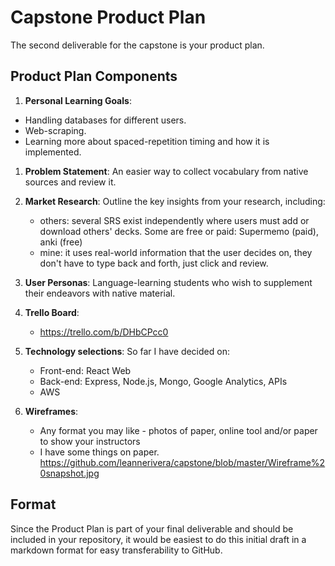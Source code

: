 # Capstone Product Plan
The second deliverable for the capstone is your product plan.

## Product Plan Components
1. __Personal Learning Goals__: 
* Handling databases for different users.
* Web-scraping. 
* Learning more about spaced-repetition timing and how it is implemented.

1. __Problem Statement__: An easier way to collect vocabulary from native sources and review it.

1. __Market Research__: Outline the key insights from your research, including:
    - others: several SRS exist independently where users must add or download others' decks. Some are free or paid: Supermemo (paid), anki (free)
    - mine: it uses real-world information that the user decides on, they don't have to type back and forth, just click and review.
  
1. __User Personas__: Language-learning students who wish to supplement their endeavors with native material. 

1. __Trello Board__:
    - https://trello.com/b/DHbCPcc0
  
1. __Technology selections__:
    So far I have decided on: 
    - Front-end: React Web
    - Back-end: Express, Node.js, Mongo, Google Analytics, APIs
    - AWS
  
1. __Wireframes__:
    - Any format you may like - photos of paper, online tool and/or paper to show your instructors
    - I have some things on paper.
    https://github.com/leannerivera/capstone/blob/master/Wireframe%20snapshot.jpg

## Format
Since the Product Plan is part of your final deliverable and should be included in your repository, it would be easiest to do this initial draft in a markdown format for easy transferability to GitHub.
